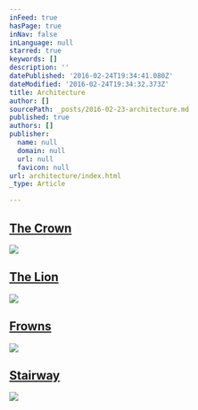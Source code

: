 ```yaml
---
inFeed: true
hasPage: true
inNav: false
inLanguage: null
starred: true
keywords: []
description: ''
datePublished: '2016-02-24T19:34:41.080Z'
dateModified: '2016-02-24T19:34:32.373Z'
title: Architecture
author: []
sourcePath: _posts/2016-02-23-architecture.md
published: true
authors: []
publisher:
  name: null
  domain: null
  url: null
  favicon: null
url: architecture/index.html
_type: Article

---
```

## [The Crown][0]
![](https://s3-us-west-2.amazonaws.com/the-grid-img/p/b435a4196dcff0dce93475ccb9b01ef1b4cd6901.jpg)

## [The Lion][1]
![](https://s3-us-west-2.amazonaws.com/the-grid-img/p/94092029d5cb1c477ac938f44da7bcce67d5419d.jpg)

## [Frowns][2]
![](https://s3-us-west-2.amazonaws.com/the-grid-img/p/7970f5e6d26af667eb2fd85e0475dc7b61d73310.jpg)

## [Stairway][3]
![](https://s3-us-west-2.amazonaws.com/the-grid-img/p/b9b0ca07e97b827d78dcf6c3b63d5a634a2ebe4f.jpg)

[0]: https://thegrid.ai/praha/arch1/
[1]: https://thegrid.ai/praha/arch2/
[2]: https://thegrid.ai/praha/arch3/
[3]: https://thegrid.ai/praha/arch4/